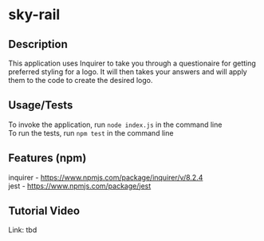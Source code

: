 # sky-rail

## Description
This application uses Inquirer to take you through a questionaire for getting preferred styling for a logo. It will then takes your answers and will apply them to the code to create the desired logo.

## Usage/Tests
To invoke the application, run `node index.js` in the command line  
To run the tests, run `npm test` in the command line

## Features (npm)
inquirer - https://www.npmjs.com/package/inquirer/v/8.2.4  
jest - https://www.npmjs.com/package/jest  

## Tutorial Video
Link: tbd